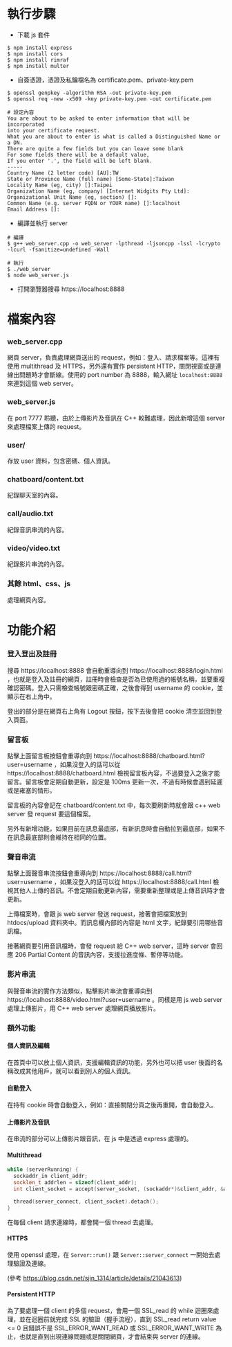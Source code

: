 # 執行步驟

- 下載 js 套件
```shell
$ npm install express
$ npm install cors
$ npm install rimraf
$ npm install multer
```

- 自簽憑證，憑證及私鑰檔名為 certificate.pem、private-key.pem
```shell
$ openssl genpkey -algorithm RSA -out private-key.pem
$ openssl req -new -x509 -key private-key.pem -out certificate.pem

# 設定內容
You are about to be asked to enter information that will be incorporated
into your certificate request.
What you are about to enter is what is called a Distinguished Name or a DN.
There are quite a few fields but you can leave some blank
For some fields there will be a default value,
If you enter '.', the field will be left blank.
-----
Country Name (2 letter code) [AU]:TW
State or Province Name (full name) [Some-State]:Taiwan
Locality Name (eg, city) []:Taipei
Organization Name (eg, company) [Internet Widgits Pty Ltd]:
Organizational Unit Name (eg, section) []:
Common Name (e.g. server FQDN or YOUR name) []:localhost
Email Address []:
```

- 編譯並執行 server
```shell
# 編譯
$ g++ web_server.cpp -o web_server -lpthread -ljsoncpp -lssl -lcrypto -lcurl -fsanitize=undefined -Wall

# 執行
$ ./web_server
$ node web_server.js
```

- 打開瀏覽器搜尋 https://localhost:8888



# 檔案內容

### web_server.cpp
網頁 server，負責處理網頁送出的 request，例如：登入、請求檔案等。這裡有使用 multithread 及 HTTPS，另外還有實作 persistent HTTP，關閉視窗或是連線出問題時才會斷線。使用的 port number 為 8888，輸入網址 `localhost:8888` 來連到這個 web server。

### web_server.js
在 port 7777 聆聽，由於上傳影片及音訊在 C++ 較難處理，因此新增這個 server 來處理檔案上傳的 request。

### user/
存放 user 資料，包含密碼、個人資訊。

### chatboard/content.txt
紀錄聊天室的內容。

### call/audio.txt
紀錄音訊串流的內容。

### video/video.txt
紀錄影片串流的內容。

### 其餘 html、css、js
處理網頁內容。



# 功能介紹

### 登入登出及註冊

搜尋 https://localhost:8888 會自動重導向到 https://localhost:8888/login.html ，也就是登入及註冊的網頁，註冊時會檢查是否為已使用過的帳號名稱，並要重複確認密碼。登入只需檢查帳號跟密碼正確，之後會得到 username 的 cookie，並顯示在右上角中。

登出的部分是在網頁右上角有 Logout 按鈕，按下去後會把 cookie 清空並回到登入頁面。


### 留言板

點擊上面留言板按鈕會重導向到 https://localhost:8888/chatboard.html?user=username ，如果沒登入的話可以從 https://localhost:8888/chatboard.html 檢視留言板內容，不過要登入之後才能留言。留言板會定期自動更新，設定是 100ms 更新一次，不過有時候會遇到延遲或是雍塞的情形。

留言板的內容會記在 chatboard/content.txt 中，每次要刷新時就會跟 c++ web server 發 request 要這個檔案。

另外有新增功能，如果目前在訊息最底部，有新訊息時會自動拉到最底部，如果不在訊息最底部則會維持在相同的位置。


### 聲音串流

點擊上面聲音串流按鈕會重導向到 https://localhost:8888/call.html?user=username ，如果沒登入的話可以從 https://localhost:8888/call.html 檢視其他人上傳的音訊。不會定期自動更新內容，需要重新整理或是上傳音訊時才會更新。

上傳檔案時，會跟 js web server 發送 request，接著會把檔案放到 htdocs/upload 資料夾中。而訊息欄內部的內容是 html 文字，紀錄要引用哪些音訊檔。

接著網頁要引用音訊檔時，會發 request 給 C++ web server，這時 server 會回應 206 Partial Content 的音訊內容，支援拉進度條、暫停等功能。


### 影片串流

與聲音串流的實作方法類似，點擊影片串流會重導向到 https://localhost:8888/video.html?user=username 。同樣是用 js web server 處理上傳影片，用 C++ web server 處理網頁播放影片。


### 額外功能

#### 個人資訊及編輯

在首頁中可以放上個人資訊，支援編輯資訊的功能，另外也可以把 user 後面的名稱改成其他用戶，就可以看到別人的個人資訊。

#### 自動登入

在持有 cookie 時會自動登入，例如：直接關閉分頁之後再重開，會自動登入。

#### 上傳影片及音訊

在串流的部分可以上傳影片跟音訊，在 js 中是透過 express 處理的。

#### Multithread

```cpp
while (serverRunning) {
  sockaddr_in client_addr;
  socklen_t addrlen = sizeof(client_addr);
  int client_socket = accept(server_socket, (sockaddr*)&client_addr, &addrlen);

  thread(server_connect, client_socket).detach();
}
```

在每個 client 請求連線時，都會開一個 thread 去處理。


#### HTTPS

使用 openssl 處理，在 `Server::run()` 跟 `Server::server_connect` 一開始去處理驗證及連線。

(參考 https://blog.csdn.net/sjin_1314/article/details/21043613)


#### Persistent HTTP

為了要處理一個 client 的多個 request，會用一個 SSL_read 的 while 迴圈來處理，並在迴圈前就完成 SSL 的驗證（握手流程），直到 SSL_read return value <= 0 且錯誤不是 SSL_ERROR_WANT_READ 或 SSL_ERROR_WANT_WRITE 為止，也就是直到出現連線問題或是關閉網頁，才會結束與 server 的連線。
